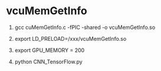 # vcuMemGetInfo

1. gcc cuMemGetInfo.c -fPIC -shared -o vcuMemGetInfo.so

2. export LD_PRELOAD=/xxx/vcuMemGetInfo.so

3. export GPU_MEMORY = 200

4. python CNN_TensorFlow.py
